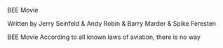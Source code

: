 BEE Movie

Written by Jerry Seinfeld & Andy Robin & Barry Marder & Spike Feresten


BEE Movie
According to all known laws of aviation, there is no way